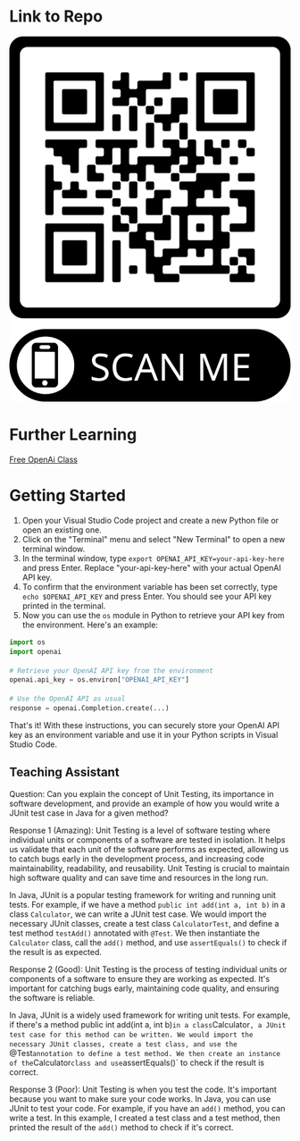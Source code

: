 # Link to Repo
![](./frame.png)

# Further Learning 

[Free OpenAi Class](https://learn.deeplearning.ai/)

# Getting Started

1. Open your Visual Studio Code project and create a new Python file or open an existing one.
2. Click on the "Terminal" menu and select "New Terminal" to open a new terminal window.
3. In the terminal window, type `export OPENAI_API_KEY=your-api-key-here` and press Enter. Replace "your-api-key-here" with your actual OpenAI API key.
4. To confirm that the environment variable has been set correctly, type `echo $OPENAI_API_KEY` and press Enter. You should see your API key printed in the terminal.
5. Now you can use the `os` module in Python to retrieve your API key from the environment. Here's an example:

```python
import os
import openai

# Retrieve your OpenAI API key from the environment
openai.api_key = os.environ["OPENAI_API_KEY"]

# Use the OpenAI API as usual
response = openai.Completion.create(...)
```

That's it! With these instructions, you can securely store your OpenAI API key as an environment variable and use it in your Python scripts in Visual Studio Code.

## Teaching Assistant
Question: 
Can you explain the concept of Unit Testing, its importance in software development, and provide an example of how you would write a JUnit test case in Java for a given method?

Response 1 (Amazing):
Unit Testing is a level of software testing where individual units or components of a software are tested in isolation. It helps us validate that each unit of the software performs as expected, allowing us to catch bugs early in the development process, and increasing code maintainability, readability, and reusability. Unit Testing is crucial to maintain high software quality and can save time and resources in the long run.

In Java, JUnit is a popular testing framework for writing and running unit tests. For example, if we have a method `public int add(int a, int b)` in a class `Calculator`, we can write a JUnit test case. We would import the necessary JUnit classes, create a test class `CalculatorTest`, and define a test method `testAdd()` annotated with `@Test`. We then instantiate the `Calculator` class, call the `add()` method, and use `assertEquals()` to check if the result is as expected.

Response 2 (Good):
Unit Testing is the process of testing individual units or components of a software to ensure they are working as expected. It's important for catching bugs early, maintaining code quality, and ensuring the software is reliable.

In Java, JUnit is a widely used framework for writing unit tests. For example, if there's a method public int add(int a, int b)` in a class `Calculator`, a JUnit test case for this method can be written. We would import the necessary JUnit classes, create a test class, and use the `@Test` annotation to define a test method. We then create an instance of the `Calculator` class and use `assertEquals()` to check if the result is correct.

Response 3 (Poor):
Unit Testing is when you test the code. It's important because you want to make sure your code works. In Java, you can use JUnit to test your code. For example, if you have an `add()` method, you can write a test. In this example, I created a test class and a test method, then printed the result of the `add()` method to check if it's correct.
